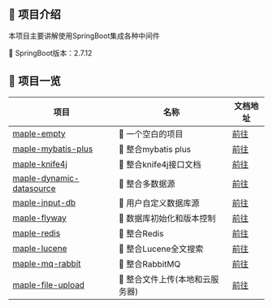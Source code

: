 ## 🐾 项目介绍

本项目主要讲解使用SpringBoot集成各种中间件

🚀 SpringBoot版本：2.7.12

## 🍁 项目一览

|  项目  |   名称   |   文档地址   |
| ----- | -------- | ----------- |
|  [maple-empty](/maple-empty)   |   🚀 一个空白的项目   |  [前往](https://xiaoxiaofeng.com)   |
|  [maple-mybatis-plus](/maple-mybatis-plus)   |   🚀 整合mybatis plus|  [前往](https://zhangfz.blog.csdn.net/article/details/135616061)   |
|  [maple-knife4j](/maple-knife4j)   |   🚀 整合knife4j接口文档   |  [前往]()   |
|  [maple-dynamic-datasource](/maple-dynamic-datasource)    |   🚀 整合多数据源   |  [前往](https://zhangfz.blog.csdn.net/article/details/132426382)   |
|  [maple-input-db](/maple-input-db)    |   🚀 用户自定义数据库源    |  [前往](https://zhangfz.blog.csdn.net/article/details/131000882)   |
|  [maple-flyway](/maple-flyway)   |  🚀 数据库初始化和版本控制    |   [前往](https://zhangfz.blog.csdn.net/article/details/131000986)  |
|  [maple-redis](/maple-redis)   |   🚀 整合Redis   |  [前往](https://zhangfz.blog.csdn.net/article/details/132555317)   |
|  [maple-lucene](/maple-lucene)   |   🚀 整合Lucene全文搜索   |  [前往](https://zhangfz.blog.csdn.net/article/details/134997690)   |
|  [maple-mq-rabbit](/maple-mq-rabbit)   |   🚀 整合RabbitMQ   |  [前往](https://zhangfz.blog.csdn.net/article/details/135192472)   |
|  [maple-file-upload](/maple-file-upload)   |   🚀 整合文件上传(本地和云服务器)   |  [前往]()   |

